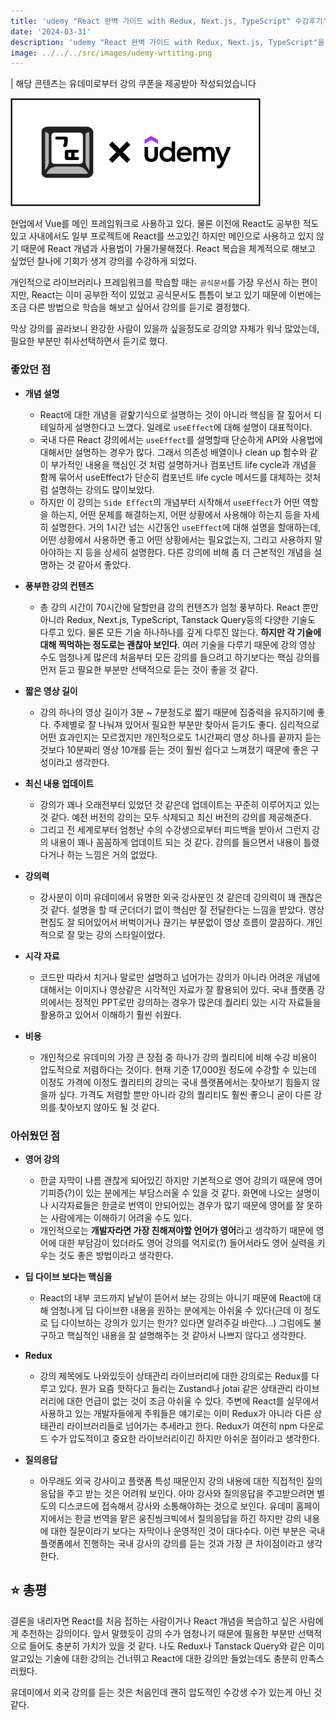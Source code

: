 ```yaml
---
title: 'udemy "React 완벽 가이드 with Redux, Next.js, TypeScript" 수강후기'
date: '2024-03-31'
description: 'udemy "React 완벽 가이드 with Redux, Next.js, TypeScript"을 수강하고'
image: ../../../src/images/udemy-wrtiting.png
---
```


| 해당 콘텐츠는 유데미로부터 강의 쿠폰을 제공받아 작성되었습니다

<img src="../../../src/images/udemy-wrtiting.png" width="400" alt="udemy logo"/>

현업에서 Vue를 메인 프레임워크로 사용하고 있다. 물론 이전에 React도 공부한 적도 있고 사내에서도 일부 프로젝트에 React를 쓰고있긴 하지만 메인으로 사용하고 있지 않기 때문에 React 개념과 사용법이 가물가물해졌다. React 복습을 체계적으로 해보고 싶었던 찰나에 기회가 생겨 강의를 수강하게 되었다.

개인적으로 라이브러리나 프레임워크를 학습할 때는 `공식문서`를 가장 우선시 하는 편이지만, React는 이미 공부한 적이 있었고 공식문서도 틈틈이 보고 있기 때문에 이번에는 조금 다른 방법으로 학습을 해보고 싶어서 강의를 듣기로 결정했다.

막상 강의를 골라보니 완강한 사람이 있을까 싶을정도로 강의양 자체가 워낙 많았는데, 필요한 부분만 취사선택하면서 듣기로 했다.

### 좋았던 점

- **개념 설명**

  - React에 대한 개념을 겉핥기식으로 설명하는 것이 아니라 핵심을 잘 짚어서 디테일하게 설명한다고 느꼈다. 일례로 `useEffect`에 대해 설명이 대표적이다.
  - 국내 다른 React 강의에서는 `useEffect`를 설명할때 단순하게 API와 사용법에 대해서만 설명하는 경우가 많다. 그래서 의존성 배열이나 clean up 함수와 같이 부가적인 내용을 핵심인 것 처럼 설명하거나 컴포넌트 life cycle과 개념을 함께 묶어서 useEffect가 단순히 컴포넌트 life cycle 메서드를 대체하는 것처럼 설명하는 강의도 많이보았다.
  - 하지만 이 강의는 `Side Effect`의 개념부터 시작해서 `useEffect`가 어떤 역할을 하는지, 어떤 문제를 해결하는지, 어떤 상황에서 사용해야 하는지 등을 자세히 설명한다. 거의 1시간 넘는 시간동안 `useEffect`에 대해 설명을 할애하는데, 어떤 상황에서 사용하면 좋고 어떤 상황에서는 필요없는지, 그리고 사용하지 말아야하는 지 등을 상세히 설명한다. 다른 강의에 비해 좀 더 근본적인 개념을 설명하는 것 같아서 좋았다.

- **풍부한 강의 컨텐츠**

  - 총 강의 시간이 70시간에 달할만큼 강의 컨텐츠가 엄청 풍부하다. React 뿐만 아니라 Redux, Next.js, TypeScript, Tanstack Query등의 다양한 기술도 다루고 있다. 물론 모든 기술 하나하나를 깊게 다루진 않는다. **하지만 각 기술에 대해 찍먹하는 정도로는 괜찮아 보인다**. 여러 기술을 다루기 때문에 강의 영상 수도 엄청나게 많은데 처음부터 모든 강의를 들으려고 하기보다는 핵심 강의를 먼저 듣고 필요한 부분만 선택적으로 듣는 것이 좋을 것 같다.

- **짧은 영상 길이**

  - 강의 하나의 영상 길이가 3분 ~ 7분정도로 짧기 때문에 집중력을 유지하기에 좋다. 주제별로 잘 나눠져 있어서 필요한 부분만 찾아서 듣기도 좋다. 심리적으로 어떤 효과인지는 모르겠지만 개인적으로도 1시간짜리 영상 하나를 끝까지 듣는것보다 10분짜리 영상 10개를 듣는 것이 훨씬 쉽다고 느껴졌기 때문에 좋은 구성이라고 생각한다.

- **최신 내용 업데이트**

  - 강의가 꽤나 오래전부터 있었던 것 같은데 업데이트는 꾸준히 이루어지고 있는 것 같다. 예전 버전의 강의는 모두 삭제되고 최신 버전의 강의를 제공해준다.
  - 그리고 전 세계로부터 엄청난 수의 수강생으로부터 피드백을 받아서 그런지 강의 내용이 꽤나 꼼꼼하게 업데이트 되는 것 같다. 강의를 들으면서 내용이 틀렸다거나 하는 느낌은 거의 없었다.

- **강의력**

  - 강사분이 이미 유데미에서 유명한 외국 강사분인 것 같은데 강의력이 꽤 괜찮은 것 같다. 설명을 할 때 군더더기 없이 핵심만 잘 전달한다는 느낌을 받았다. 영상 편집도 잘 되어있어서 버벅이거나 끊기는 부분없이 영상 흐름이 깔끔하다. 개인적으로 잘 맞는 강의 스타일이었다.

- **시각 자료**

  - 코드만 따라서 치거나 말로만 설명하고 넘어가는 강의가 아니라 어려운 개념에 대해서는 이미지나 영상같은 시각적인 자료가 잘 활용되어 있다. 국내 플랫폼 강의에서는 정적인 PPT로만 강의하는 경우가 많은데 퀄리티 있는 시각 자료들을 활용하고 있어서 이해하기 훨씬 쉬웠다.

- **비용**
  - 개인적으로 유데미의 가장 큰 장점 중 하나가 강의 퀄리티에 비해 수강 비용이 압도적으로 저렴하다는 것이다. 현재 기준 17,000원 정도에 수강할 수 있는데 이정도 가격에 이정도 퀄리티의 강의는 국내 플랫폼에서는 찾아보기 힘들지 않을까 싶다. 가격도 저렴할 뿐만 아니라 강의 퀄리티도 훨씬 좋으니 굳이 다른 강의를 찾아보지 않아도 될 것 같다.

### 아쉬웠던 점

- **영어 강의**

  - 한글 자막이 나름 괜찮게 되어있긴 하지만 기본적으로 영어 강의기 때문에 영어기피증(?)이 있는 분에게는 부담스러울 수 있을 것 같다. 화면에 나오는 설명이나 시각자료들은 한글로 번역이 안되어있는 경우가 많기 때문에 영어를 잘 못하는 사람에게는 이해하기 어려울 수도 있다.
  - 개인적으로는 **개발자라면 가장 친해져야할 언어가 영어**라고 생각하기 때문에 영어에 대한 부담감이 있더라도 영어 강의를 억지로(?) 들어서라도 영어 실력을 키우는 것도 좋은 방법이라고 생각한다.

- **딥 다이브 보다는 핵심을**

  - React의 내부 코드까지 낱낱이 뜯어서 보는 강의는 아니기 때문에 React에 대해 엄청나게 딥 다이브한 내용을 원하는 분에게는 아쉬울 수 있다(근데 이 정도로 딥 다이브하는 강의가 있기는 한가? 있다면 알려주길 바란다...) 그럼에도 불구하고 핵심적인 내용을 잘 설명해주는 것 같아서 나쁘지 않다고 생각한다.

- **Redux**

  - 강의 제목에도 나와있듯이 상태관리 라이브러리에 대한 강의로는 Redux를 다루고 있다. 뭔가 요즘 핫하다고 들리는 Zustand나 jotai 같은 상태관리 라이브러리에 대한 언급이 없는 것이 조금 아쉬울 수 있다. 주변에 React를 실무에서 사용하고 있는 개발자들에게 주워들은 얘기로는 이미 Redux가 아니라 다른 상태관리 라이브러리들로 넘어가는 추세라고 한다. Redux가 여전히 npm 다운로드 수가 압도적이고 중요한 라이브러리이긴 하지만 아쉬운 점이라고 생각한다.

- **질의응답**
  - 아무래도 외국 강사이고 플랫폼 특성 때문인지 강의 내용에 대한 직접적인 질의응답을 주고 받는 것은 어려워 보인다. 아마 강사와 질의응답을 주고받으려면 별도의 디스코드에 접속해서 강사와 소통해야하는 것으로 보인다. 유데미 홈페이지에서는 한글 번역을 맡은 웅진씽크빅에서 질의응답을 하긴 하지만 강의 내용에 대한 질문이라기 보다는 자막이나 운영적인 것이 대다수다. 이런 부분은 국내 플랫폼에서 진행하는 국내 강사의 강의를 듣는 것과 가장 큰 차이점이라고 생각한다.

## ⭐️ 총평

결론을 내리자면 React를 처음 접하는 사람이거나 React 개념을 복습하고 싶은 사람에게 추천하는 강의이다. 앞서 말했듯이 강의 수가 엄청나기 때문에 필용한 부분만 선택적으로 들어도 충분히 가치가 있을 것 같다. 나도 Redux나 Tanstack Query와 같은 이미 알고있는 기술에 대한 강의는 건너뛰고 React에 대한 강의만 들었는데도 충분히 만족스러웠다.

유데미에서 외국 강의를 듣는 것은 처음인데 괜히 압도적인 수강생 수가 있는게 아닌 것 같다.
